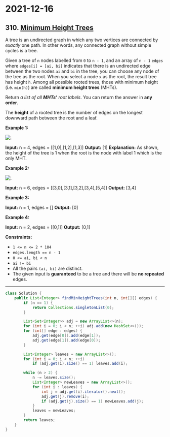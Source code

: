# 2021-12-16

## 310. [Minimum Height Trees](https://leetcode.com/problems/minimum-height-trees/)

A tree is an undirected graph in which any two vertices are connected by _exactly_ one path. In other words, any connected graph without simple cycles is a tree.

Given a tree of `n` nodes labelled from `0` to `n - 1`, and an array of `n - 1` `edges` where `edges[i] = [ai, bi]` indicates that there is an undirected edge between the two nodes `ai` and `bi` in the tree, you can choose any node of the tree as the root. When you select a node `x` as the root, the result tree has height `h`. Among all possible rooted trees, those with minimum height (i.e. `min(h)`) are called **minimum height trees** (MHTs).

Return _a list of all **MHTs'** root labels_. You can return the answer in **any order**.

The **height** of a rooted tree is the number of edges on the longest downward path between the root and a leaf.

**Example 1:**

![.](https://assets.leetcode.com/uploads/2020/09/01/e1.jpg)

**Input:** n = 4, edges = \[\[1,0\],\[1,2\],\[1,3\]\]
**Output:** \[1\]
**Explanation:** As shown, the height of the tree is 1 when the root is the node with label 1 which is the only MHT.

**Example 2:**

![.](https://assets.leetcode.com/uploads/2020/09/01/e2.jpg)

**Input:** n = 6, edges = \[\[3,0\],\[3,1\],\[3,2\],\[3,4\],\[5,4\]\]
**Output:** \[3,4\]

**Example 3:**

**Input:** n = 1, edges = \[\]
**Output:** \[0\]

**Example 4:**

**Input:** n = 2, edges = \[\[0,1\]\]
**Output:** \[0,1\]

**Constraints:**

- `1 <= n <= 2 * 104`
- `edges.length == n - 1`
- `0 <= ai, bi < n`
- `ai != bi`
- All the pairs `(ai, bi)` are distinct.
- The given input is **guaranteed** to be a tree and there will be **no repeated** edges.

---

```java
class Solution {
    public List<Integer> findMinHeightTrees(int n, int[][] edges) {
        if (n == 1) {
            return Collections.singletonList(0);
        }

        List<Set<Integer>> adj = new ArrayList<>(n);
        for (int i = 0; i < n; ++i) adj.add(new HashSet<>());
        for (int[] edge : edges) {
            adj.get(edge[0]).add(edge[1]);
            adj.get(edge[1]).add(edge[0]);
        }

        List<Integer> leaves = new ArrayList<>();
        for (int i = 0; i < n; ++i)
            if (adj.get(i).size() == 1) leaves.add(i);

        while (n > 2) {
            n -= leaves.size();
            List<Integer> newLeaves = new ArrayList<>();
            for (int i : leaves) {
                int j = adj.get(i).iterator().next();
                adj.get(j).remove(i);
                if (adj.get(j).size() == 1) newLeaves.add(j);
            }
            leaves = newLeaves;
        }
        return leaves;
    }
}
```
